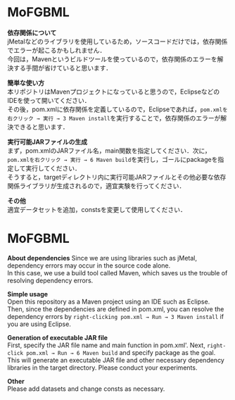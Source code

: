 # MoFGBML
**依存関係について**  
jMetalなどのライブラリを使用しているため，ソースコードだけでは，依存関係でエラーが起こるかもしれません．  
今回は，Mavenというビルドツールを使っているので，依存関係のエラーを解決する手間が省けていると思います．

**簡単な使い方**  
本リポジトリはMavenプロジェクトになっていると思うので，EclipseなどのIDEを使って開いてください．  
その後，pom.xmlに依存関係を定義しているので，Eclipseであれば，`pom.xmlを右クリック → 実行 → 3 Maven install`を実行することで，依存関係のエラーが解決できると思います．

**実行可能JARファイルの生成**  
まず，pom.xmlのJARファイル名，main関数を指定してください．次に，`pom.xmlを右クリック → 実行 → 6 Maven build`を実行し，ゴールにpackageを指定して実行してください．  
そうすると，targetディレクトリ内に実行可能JARファイルとその他必要な依存関係ライブラリが生成されるので，適宜実験を行ってください．

**その他**  
適宜データセットを追加，constsを変更して使用してください．

# MoFGBML
**About dependencies**
Since we are using libraries such as jMetal, dependency errors may occur in the source code alone.  
In this case, we use a build tool called Maven, which saves us the trouble of resolving dependency errors.

**Simple usage**  
Open this repository as a Maven project using an IDE such as Eclipse.  
Then, since the dependencies are defined in pom.xml, you can resolve the dependency errors by `right-clicking pom.xml → Run → 3 Maven install` if you are using Eclipse.

**Generation of executable JAR file**  
First, specify the JAR file name and main function in pom.xml'. Next, `right-click pom.xml → Run → 6 Maven build` and specify package as the goal.  
This will generate an executable JAR file and other necessary dependency libraries in the target directory. Please conduct your experiments.

**Other**  
Please add datasets and change consts as necessary.
